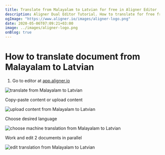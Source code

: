 ```yaml
---
title: Translate from Malayalam to Latvian for free in Aligner Editor
description: Aligner Dual Editor Tutorial. How to translate for free from Malayalam to Latvian. Aligner is multilingual document management platform. 
ogImage: "https://www.aligner.io/images/aligner-logo.png"
date: 2020-05-06T07:09:21+03:00
image: ../images/aligner-logo.png
onBlog: true
---
```


# How to translate document from Malayalam to Latvian

1. Go to editor at [app.aligner.io](https://app.aligner.io "Aligner App web page")

![translate from Malayalam to Latvian](../aligner-blank-editor.png "translate from Malayalam to Latvian")

Copy-paste content or upload content

![upload content from Malayalam to Latvian](../aligner-uploaded-document.png "upload content from Malayalam to Latvian")

Choose desired language

![choose machine translation from Malayalam to Latvian](../aligner-language-dropdown.png "choose machine translation from Malayalam to Latvian")

Work and edit 2 documents in parallel

![edit translation from Malayalam to Latvian](../aligner-double-sitded-editor.png "edit translation from Malayalam to Latvian")

